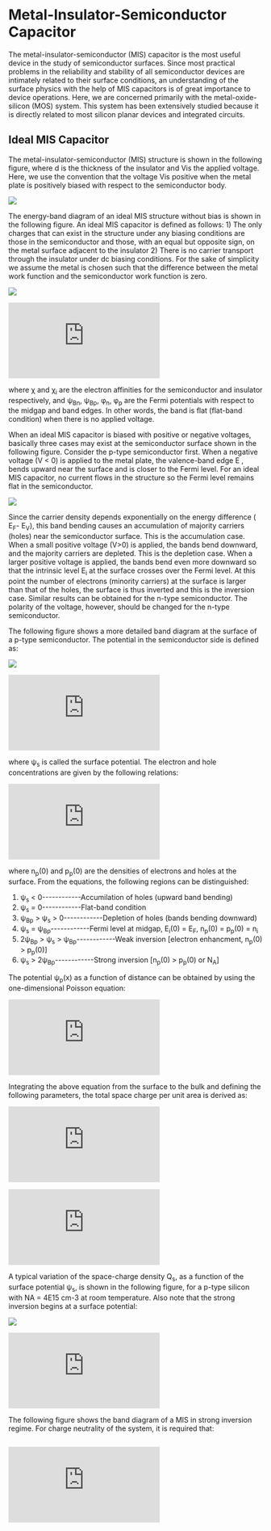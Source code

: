 # Metal-Insulator-Semiconductor Capacitor
The metal-insulator-semiconductor (MIS) capacitor is the most useful device in the study of semiconductor surfaces. Since most practical problems in the 
reliability and stability of all semiconductor devices are intimately related to their surface conditions, an understanding of the surface physics with 
the help of MIS capacitors is of great importance to device operations. Here, we are concerned primarily with the metal-oxide-silicon (MOS) system. 
This system has been extensively studied because it is directly related to most silicon planar devices and integrated circuits.

## Ideal MIS Capacitor
The metal-insulator-semiconductor (MIS) structure is shown in the following figure, where d is the thickness of the insulator and Vis the applied voltage. Here, we use the convention that the voltage Vis positive when the metal plate is positively biased with respect to the semiconductor body.

![](https://github.com/rvatanme/Device-Building-Blocks/blob/main/MIS_Capacitor/MIS.png)

The energy-band diagram of an ideal MIS structure without bias is shown in the following figure. An ideal MIS capacitor is defined as follows: 1) The only charges that can exist in the structure under any biasing conditions are those in the semiconductor and those, with an equal but opposite sign, on the metal surface adjacent to the insulator 2) There is no carrier transport through the insulator under dc biasing conditions. For the sake of simplicity we assume the metal is chosen such that the difference between the metal work function and the semiconductor work function is zero.

![](https://github.com/rvatanme/Device-Building-Blocks/blob/main/MIS_Capacitor/MIS-no-bias.png)

![](https://latex.codecogs.com/svg.latex?%5Cinline%20%5CLARGE%20%5Cphi%20_%7Bms%7D%20%5Cequiv%20%5Cphi_m%20-%20%28%5Cchi%20&plus;%20%5Cfrac%7BE_g%7D%7B2q%7D%20-%20%5Cpsi_%7BBn%7D%29%20%3D%20%5Cphi_m%20-%20%28%5Cchi&plus;%5Cphi_n%29%20%3D%200%20%5C%5C%5C%5C%20%5Cphi%20_%7Bms%7D%20%5Cequiv%20%5Cphi_m%20-%20%28%5Cchi%20&plus;%20%5Cfrac%7BE_g%7D%7B2q%7D%20&plus;%20%5Cpsi_%7BBp%7D%29%20%3D%20%5Cphi_m%20-%20%28%5Cchi&plus;%5Cfrac%7BE_g%7D%7Bq%7D-%5Cphi_p%29%20%3D%200)

where χ and χ<sub>i</sub> are the electron affinities for the semiconductor and insulator respectively, and ψ<sub>Bn</sub>, ψ<sub>Bp</sub>, φ<sub>n</sub>, φ<sub>p</sub> are the Fermi potentials with respect to the midgap and band edges. In other words, the band is flat (flat-band condition) when there is no
applied voltage. 

When an ideal MIS capacitor is biased with positive or negative voltages, basically three cases may exist at the semiconductor surface shown in the following figure. Consider the p-type semiconductor first. When a negative voltage (V < 0) is applied to the metal plate, the valence-band edge E , bends upward near the surface and is closer to the Fermi level. For an ideal MIS capacitor, no current flows in the structure so the Fermi level remains flat in the semiconductor. 

![](https://github.com/rvatanme/Device-Building-Blocks/blob/main/MIS_Capacitor/mis-bias.png)

Since the carrier density depends exponentially on the energy difference ( E<sub>F</sub>- E<sub>V</sub>), this band bending causes an accumulation of majority carriers (holes) near the semiconductor surface. This is the accumulation case. When a small positive voltage (V>0) is applied, the bands bend downward, and the majority carriers are depleted. This is the depletion case. When a larger positive voltage is applied, the bands bend even more
downward so that the intrinsic level E<sub>i</sub> at the surface crosses over the Fermi level. At this point the number of electrons (minority carriers) at the surface is larger than that of the holes, the surface is thus inverted and this is the inversion case. Similar results can be obtained for the n-type semiconductor. The polarity of the voltage, however, should be changed for the n-type semiconductor.

The following figure shows a more detailed band diagram at the surface of a p-type semiconductor. The potential in the semiconductor side is defined as:

![](https://github.com/rvatanme/Device-Building-Blocks/blob/main/MIS_Capacitor/MIS_Diag.png)

![](https://latex.codecogs.com/svg.latex?%5CLARGE%20%5Cpsi%20_p%28x%29%20%5Cequiv%20-%5Cfrac%7BE_i%28x%29-E_i%28%5Cinfty%29%7D%7Bq%7D%20%5C%3B%5C%3B%5C%3B%5C%3B%5C%3B%5C%3B%20%5Cpsi%20_p%280%29%20%5Cequiv%20%5Cpsi%20_s)

where ψ<sub>s</sub> is called the surface potential. The electron and hole concentrations are given by the following relations:

![](https://latex.codecogs.com/svg.latex?%5CLARGE%20n_p%28x%29%20%3D%20n_%7Bp0%7Dexp%28%5Cfrac%7Bq%5Cpsi_p%7D%7BkT%7D%29%20%3D%20n_%7Bp0%7Dexp%28%5Cbeta%5Cpsi_p%29%20%5C%5C%5C%5C%20p_p%28x%29%20%3D%20p_%7Bp0%7Dexp%28-%5Cfrac%7Bq%5Cpsi_p%7D%7BkT%7D%29%20%3D%20p_%7Bp0%7Dexp%28-%5Cbeta%5Cpsi_p%29%20%5C%5C%5C%5C%20n_p%280%29%20%3D%20n_%7Bp0%7Dexp%28%5Cbeta%5Cpsi_s%29%20%5C%3B%5C%3B%5C%3B%5C%3B%20p_p%280%29%20%3D%20p_%7Bp0%7Dexp%28-%5Cbeta%5Cpsi_s%29)

where n<sub>p</sub>(0) and p<sub>p</sub>(0) are the densities of electrons and holes at the surface. From the equations, the following regions can be distinguished:

1) ψ<sub>s</sub> < 0------------Accumilation of holes (upward band bending)
2) ψ<sub>s</sub> = 0------------Flat-band condition
3) ψ<sub>Bp</sub> > ψ<sub>s</sub> > 0------------Depletion of holes (bands bending downward)
4) ψ<sub>s</sub> = ψ<sub>Bp</sub>------------Fermi level at midgap, E<sub>i</sub>(0) = E<sub>F</sub>, n<sub>p</sub>(0) = p<sub>p</sub>(0) = n<sub>i</sub>
5) 2ψ<sub>Bp</sub> > ψ<sub>s</sub> > ψ<sub>Bp</sub>------------Weak inversion [electron enhancment, n<sub>p</sub>(0) > p<sub>p</sub>(0)]
6) ψ<sub>s</sub> > 2ψ<sub>Bp</sub>------------Strong inversion [n<sub>p</sub>(0) > p<sub>p</sub>(0) or N<sub>A</sub>]

The potential ψ<sub>p</sub>(x) as a function of distance can be obtained by using the one-dimensional Poisson equation:

![](https://latex.codecogs.com/svg.latex?%5CLARGE%20%5Cfrac%7Bd%5E2%5Cpsi_p%7D%7Bd%5E2x%7D%20%3D%20-%20%5Cfrac%7B%5Crho%28x%29%7D%7B%5Cepsilon_s%7D%20%5C%5C%5C%5C%20%5Crho%28x%29%20%3D%20q%28N_D%5E&plus;-N_A%5E&plus;&plus;p_p-n_p%29%20%5C%5C%5C%5C%20N_D%5E&plus;-N_A%5E&plus;%20%3D%20n_%7Bp0%7D%20-%20p_%7Bp0%7D)

Integrating the above equation from the surface to the bulk and defining the following parameters, the total space charge per unit area is derived as:

![](https://latex.codecogs.com/svg.latex?%5CLARGE%20Q_s%20%3D%20-%5Cepsilon%20_s%5Cxi%20_s%3D%20%5Cpm%20%5Cfrac%7B%5Csqrt%7B2%7D%5Cepsilon%20_skT%7D%7BqL_D%7DF%28%5Cbeta%5Cpsi_s%2C%5Cfrac%7Bn_%7Bp0%7D%7D%7Bp_%7Bp0%7D%7D%29%20%5C%5C%5C%5C%5C%5C%20L_D%20%5Cequiv%20%5Csqrt%7B%5Cfrac%7B%5Cepsilon%20_s%7D%7Bqp_%7Bp0%7D%5Cbeta%7D%7D)

![](https://latex.codecogs.com/svg.latex?%5CLARGE%20F%28%5Cbeta%5Cpsi_p%2C%5Cfrac%7Bn_%7Bp0%7D%7D%7Bp_%7Bp0%7D%7D%29%20%5Cequiv%20%5Cpm%20%5Csqrt%7B%5Bexp%28-%5Cbeta%5Cpsi_p%29&plus;%5Cbeta%5Cpsi_p-1%5D&plus;%5Cfrac%7Bn_%7Bp0%7D%7D%7Bp_%7Bp0%7D%7D%5Bexp%28%5Cbeta%5Cpsi_p%29-%5Cbeta%5Cpsi_p-1%5D%7D)

A typical variation of the space-charge density Q<sub>s</sub>, as a function of the surface potential ψ<sub>s</sub>, is shown in the following figure, for a p-type silicon with NA = 4E15 cm-3 at room temperature. Also note that the strong inversion begins at a surface potential:

![](https://github.com/rvatanme/Device-Building-Blocks/blob/main/MIS_Capacitor/space_charge.png)

![](https://latex.codecogs.com/svg.latex?%5CLARGE%20%5Cpsi_s%5Capprox%202%5Cpsi_%7BBp%7D%5Capprox%20%5Cfrac%7B2kT%7D%7Bq%7Dln%5Cfrac%7BN_A%7D%7Bn_i%7D)

The following figure shows the band diagram of a MIS in strong inversion regime. For charge neutrality of the system, it is required that:

![]()

![](https://latex.codecogs.com/svg.latex?%5CLARGE%20Q_M%20%3D%20-%28Q_n&plus;qN_AW_D%29%20%3D%20-Q_s)
